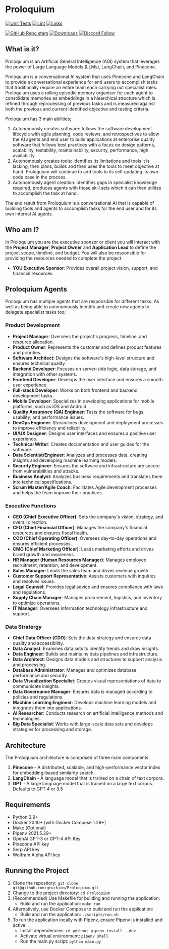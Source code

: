 # Proloquium
[![Unit Tests](https://img.shields.io/github/actions/workflow/status/gruckion/Proloquium/ci.yml?label=unit%20tests)](https://github.com/gruckion/Proloquium/actions/workflows/ci.yml)
[![Lint](https://img.shields.io/github/actions/workflow/status/gruckion/Proloquium/lint.yml?label=lint)](https://github.com/gruckion/Proloquium/actions/workflows/lint.yml)
[![Links](https://img.shields.io/github/actions/workflow/status/gruckion/Proloquium/links.yml?label=links)](https://github.com/gruckion/Proloquium/actions/workflows/links.yml)

[![GitHub Repo stars](https://img.shields.io/github/stars/gruckion/Proloquium?style=social)](https://github.com/gruckion/Proloquium/stargazers)
[![Downloads](https://static.pepy.tech/badge/langchain/month)](https://pepy.tech/project/langchain)
[![Discord Follow](https://dcbadge.vercel.app/api/server/hkMUKh3puU?style=flat)](https://discord.gg/hkMUKh3puU)



## What is it?

Proloquium is an Artificial General Intelligence (AGI) system that leverages the power of Large Language Models (LLMs), LangChain, and Pinecone.

Proloquium is a conversational AI system that uses Pinecone and LangChain to provide a conversational experience for end users to accomplish tasks that traditionally require an entire team each carrying out specialist roles. Proloquium uses a rolling episodic memory organiser for each agent to consolidate memories as embeddings in a hiearchical structure which is refined through reprocessing of previous tasks and is measured against both the previous and current identified objective and testing criteria.

Proloquium has 3 main abilities;
1. Autonomously creates software: follows the software development lifecycle with agile planning, code reviews, and retrospectives to allow the AI agents and end user to build applications at enterprise quality software that follows best practices with a focus on design patterns, scalability, testability, maintainability, security, performance, high availability.
2. Autonomously creates tools: identifies its limitations and tools it is lacking, then plans, builds and then uses the tools to meet objective at hand. Proloquium will continue to add tools to its self updating its own code base in the process.
3. Autonomously agent creation: identifies gaps in specialist knowledge required, produces agents with those skill sets which it can then utilitse to accomplish the task at hand.

The end result from Proloquium is a conversational AI that is capable of building tools and agents to accomplish tasks for the end user and for its own internal AI agents.

## Who am I?

In Proloquium you are the executive sponsor or client you will interact with the **Project Manager**, **Project Owner** and **Application Lead** to define the project scope, timeline, and budget. You will also be responsible for providing the resources needed to complete the project.

- **YOU Executive Sponsor**: Provides overall project vision, support, and financial resources.

## Proloquium Agents

Proloquium has multiple agents that are responsible for different tasks. As well as being able to autonomously identify and create new agents to delegate specialist tasks too;

### Product Development

- **Project Manager**: Oversees the project's progress, timeline, and resource allocation.
- **Product Owner**: Represents the customer and defines product features and priorities.
- **Software Architect**: Designs the software's high-level structure and ensures technical quality.
- **Backend Developer**: Focuses on server-side logic, data storage, and integration with other systems.
- **Frontend Developer**: Develops the user interface and ensures a smooth user experience.
- **Full-stack Developer**: Works on both frontend and backend development tasks.
- **Mobile Developer**: Specializes in developing applications for mobile platforms, such as iOS and Android.
- **Quality Assurance (QA) Engineer**: Tests the software for bugs, usability, and performance issues.
- **DevOps Engineer**: Streamlines development and deployment processes to improve efficiency and reliability.
- **UI/UX Designer**: Designs user interfaces and ensures a positive user experience.
- **Technical Writer**: Creates documentation and user guides for the software.
- **Data Scientist/Engineer**: Analyzes and processes data, creating insights and developing machine learning models.
- **Security Engineer**: Ensures the software and infrastructure are secure from vulnerabilities and attacks.
- **Business Analyst**: Analyzes business requirements and translates them into technical specifications.
- **Scrum Master/Agile Coach**: Facilitates Agile development processes and helps the team improve their practices.

### Executive Functions

- **CEO (Chief Executive Officer)**: Sets the company's vision, strategy, and overall direction.
- **CFO (Chief Financial Officer)**: Manages the company's financial resources and ensures fiscal health.
- **COO (Chief Operating Officer)**: Oversees day-to-day operations and ensures efficient processes.
- **CMO (Chief Marketing Officer)**: Leads marketing efforts and drives brand growth and awareness.
- **HR Manager (Human Resources Manager)**: Manages employee recruitment, retention, and development.
- **Sales Manager**: Leads the sales team and drives revenue growth.
- **Customer Support Representative**: Assists customers with inquiries and resolves issues.
- **Legal Counsel**: Provides legal advice and ensures compliance with laws and regulations.
- **Supply Chain Manager**: Manages procurement, logistics, and inventory to optimize operations.
- **IT Manager**: Oversees information technology infrastructure and support.

### Data Stratergy

- **Chief Data Officer (CDO)**: Sets the data strategy and ensures data quality and accessibility.
- **Data Analyst**: Examines data sets to identify trends and draw insights.
- **Data Engineer**: Builds and maintains data pipelines and infrastructure.
- **Data Architect**: Designs data models and structures to support analysis and processing.
- **Database Administrator**: Manages and optimizes database performance and security.
- **Data Visualization Specialist**: Creates visual representations of data to communicate insights.
- **Data Governance Manager**: Ensures data is managed according to policies and regulations.
- **Machine Learning Engineer**: Develops machine learning models and integrates them into applications.
- **AI Researcher**: Conducts research on artificial intelligence methods and technologies.
- **Big Data Specialist**: Works with large-scale data sets and develops strategies for processing and storage.


## Architecture

The Proloquium architecture is comprised of three main components:

1. **Pinecone** - A distributed, scalable, and high-performance vector index for embedding-based similarity search.
2. **LangChain** - A language model that is trained on a chain of text corpora.
3. **GPT** - A large language model that is trained on a large text corpus. Defaults to GPT 4 or 3.5

## Requirements

- Python 3.9+
- Docker 20.10+ (with Docker Compose 1.29+)
- Make (Optional)
- Pipenv 2021.5.29+
- OpenAI GPT-3 or GPT-4 API Key
- Pinecone API key
- Serp API key
- Wolfram Alpha API key

## Running the Project

1. Clone the repository: `git clone git@github.com:gruckion/Proloquium.git`
2. Change to the project directory: `cd Proloquium`
3. (Recommended) Use Makefile for building and running the application:
   - Build and run the application: `make run`
4. Alternatively, use Docker Compose to build and run the application:
   - Build and run the application: `./scripts/run.sh`
5. To run the application locally with Pipenv, ensure Pipenv is installed and active:
   - Install dependencies: `cd python; pipenv install --dev`
   - Activate virtual environment: `pipenv shell`
   - Run the main.py script: `python main.py`
